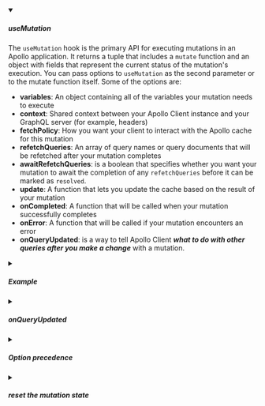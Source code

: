 <!-- https://brandfolder.com/workbench/extract-text-from-image -->
<!-- ![for root](/img/interviews/angular/forroot.png) -->

<details open>
<summary><h5>useMutation</h5></summary>

The `useMutation` hook is the primary API for executing mutations in an Apollo application. It returns a tuple that includes a `mutate` function and an object with fields that represent the current status of the mutation's execution. You can pass options to `useMutation` as the second parameter or to the mutate function itself. Some of the options are:

- **variables**: An object containing all of the variables your mutation needs to execute
- **context**: Shared context between your Apollo Client instance and your GraphQL server (for example, headers)
- **fetchPolicy**: How you want your client to interact with the Apollo cache for this mutation
- **refetchQueries**: An array of query names or query documents that will be refetched after your mutation completes
- **awaitRefetchQueries**:  is a boolean that specifies whether you want your mutation to await the completion of any `refetchQueries` before it can be marked as `resolved`.
- **update**: A function that lets you update the cache based on the result of your mutation
- **onCompleted**: A function that will be called when your mutation successfully completes
- **onError**: A function that will be called if your mutation encounters an error
- **onQueryUpdated**: is a way to tell Apollo Client ***what to do with other queries after you make a change*** with a mutation.

</details>

<details>
<summary><h5>Example</h5></summary>

```js
import { gql, useMutation } from '@apollo/client';

const ADD_TODO = gql`
  mutation AddTodo($type: String!) {
    addTodo(type: $type) {
      id
      type
    }
  }
`;

function AddTodo() {
  let input;
  const [addTodo, { data, loading, error }] = useMutation(ADD_TODO, {
    // variables: { type: input.value }, // you can pass variables here or to the mutate function
    context: { headers: { authorization: 'Bearer token' } }, // shared context between client and server
    fetchPolicy: 'no-cache', // how to interact with the cache
    refetchQueries: ['GetTodos'], // queries to refetch after mutation
    awaitRefetchQueries: true, // whether to wait for refetchQueries
    update: (cache, { data: { addTodo } }) => {
      // function to update the cache based on mutation result
      const data = cache.readQuery({ query: GET_TODOS });
      cache.writeQuery({
        query: GET_TODOS,
        data: { todos: [addTodo].concat(data.todos) },
      });
    },
    onCompleted: (data) => {
      // function to run when mutation completes successfully
      console.log('Mutation completed:', data);
    },
    onError: (error) => {
      // function to run if mutation encounters an error
      console.error('Mutation error:', error);
    },
  });

  if (loading) return 'Submitting...';
  if (error) return `Submission error! ${error.message}`;

  return (
    <div>
      <form
        onSubmit={(e) => {
          e.preventDefault();
          addTodo({ variables: { type: input.value } }); // you can pass variables here or to the useMutation hook
          input.value = '';
        }}
      >
        <input
          ref={(node) => {
            input = node;
          }}
        />
        <button type="submit">Add Todo</button>
      </form>
    </div>
  );
}
```

</details>

<details>
<summary><h5>onQueryUpdated</h5></summary>

The onQueryUpdated option gives you more control over ***how your app reacts to changes made by mutations***.

For example, if you add a new item to a list with a mutation, you might want to update other queries that show the same list. The `onQueryUpdated` option ***lets you check each query and decide if you want to refetch it or not***. You can also do other things before refetching, like showing a message or loading indicator. 

```js
import { gql, useMutation } from '@apollo/client';

const ADD_TODO = gql`
  mutation AddTodo($type: String!) {
    addTodo(type: $type) {
      id
      type
    }
  }
`;

function AddTodo() {
  let input;
  const [addTodo, { data, loading, error }] = useMutation(ADD_TODO);

  if (loading) return 'Submitting...';
  if (error) return `Submission error! ${error.message}`;

  return (
    <div>
      <form
        onSubmit={(e) => {
          e.preventDefault();
          addTodo({
            variables: { type: input.value },
            // Update the cache directly with the new todo
            update(cache, { data: { addTodo } }) {
              cache.modify({
                fields: {
                  todos(existingTodos = []) {
                    const newTodoRef = cache.writeFragment({
                      data: addTodo,
                      fragment: gql`
                        fragment NewTodo on Todo {
                          id
                          type
                        }
                      `
                    });
                    return [...existingTodos, newTodoRef];
                  }
                }
              });
            },
            // Use onQueryUpdated to refetch any queries that depend on the todos field
            onQueryUpdated(observableQuery, diff) {
              // If the query includes a todos field, refetch it
              if (diff.wasInvalidated && diff.result.todos) {
                return observableQuery.refetch();
              }
              // Otherwise, do nothing
              return false;
            }
          });
          input.value = '';
        }}
      >
        <input
          ref={(node) => {
            input = node;
          }}
        />
        <button type="submit">Add Todo</button>
      </form>
    </div>
  );
}
```

- `observableQuery` is the current query that is being checked by the onQueryUpdated callback.
- `diff` tells the ***difference between the cache and the query result***. The **query result** is what Apollo Client reads from the cache to show in the UI. The **cache** is where Apollo Client stores the data it gets from the server. Sometimes, the cache changes because of a mutation or an update function, and the query result becomes outdated. The `diff` helps you detect when that happens and refetch the query to get the latest data from the server.
    - The `diff.wasInvalidated` is a way to tell if something has changed in the cache that affects the related query result.

</details>

<details>
<summary><h5>Option precedence</h5></summary>

If you provide the same option to both `useMutation` and `mutate`, the option passed to `mutate` will take precedence over the one passed to `useMutation`. This allows you to override some options for a specific mutation execution.

Here is an example of using option precedence with `useMutation`:

```js
import { gql, useMutation } from '@apollo/client';

const ADD_TODO = gql`
  mutation AddTodo($type: String!) {
    addTodo(type: $type) {
      id
      type
    }
  }
`;

function AddTodo() {
  let input;
  const [addTodo, { data, loading, error }] = useMutation(ADD_TODO, {
    // Provide some options to useMutation
    variables: { type: 'default' },
    context: { headers: { authorization: 'Bearer token' } },
    refetchQueries: ['GetTodos'],
    awaitRefetchQueries: true,
    onCompleted: (data) => {
      console.log('Mutation completed:', data);
    },
    onError: (error) => {
      console.error('Mutation error:', error);
    },
  });

  if (loading) return 'Submitting...';
  if (error) return `Submission error! ${error.message}`;

  return (
    <div>
      <form
        onSubmit={(e) => {
          e.preventDefault();
          addTodo({
            // Override some options for this mutation execution
            variables: { type: input.value },
            refetchQueries: ['GetTodos', 'GetDoneTodos'],
            onCompleted: (data) => {
              console.log('New todo added:', data);
            },
          });
          input.value = '';
        }}
      >
        <input
          ref={(node) => {
            input = node;
          }}
        />
        <button type="submit">Add Todo</button>
      </form>
    </div>
  );
}
```
</details>

<details>
<summary><h5>reset the mutation state</h5></summary>

The `reset` function in `useMutation` is a way to reset the mutation state to its initial values. This can be useful if you ***want to reuse the same mutation hook for multiple executions and don't want to keep the previous state***.

In the example below, after clicking the Clear button, the data property of the mutation result object will be set to undefined, and the UI that depends on it will disappear

```js
import { useMutation } from 'react-query';

function AddTodo() {
  let input;
  const [addTodo, { data, loading, error, reset }] = useMutation(addTodoToServer);

  if (loading) return 'Submitting...';
  if (error) return `Submission error! ${error.message}`;

  return (
    <div>
      <form
        onSubmit={(e) => {
          e.preventDefault();
          addTodo(input.value);
          input.value = '';
        }}
      >
        <input
          ref={(node) => {
            input = node;
          }}
        />
        <button type="submit">Add Todo</button>
      </form>
      {data && (
        <div>
          <p>New todo added: {data}</p>
          <button onClick={() => reset()}>Clear</button>
        </div>
      )}
    </div>
  );
}
```
</details>
